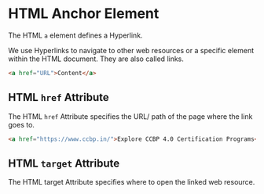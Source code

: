 # HTML Anchor Element

The HTML `a` element defines a Hyperlink.

We use Hyperlinks to navigate to other web resources or a specific element within the HTML document. They are also called links.

```HTML
<a href="URL">Content</a>
```

## HTML `href` Attribute

The HTML `href` Attribute specifies the URL/ path of the page where the link goes to.

```HTML
<a href="https://www.ccbp.in/">Explore CCBP 4.0 Certification Programs</a>
```

## HTML `target` Attribute

The HTML target Attribute specifies where to open the linked web resource.
